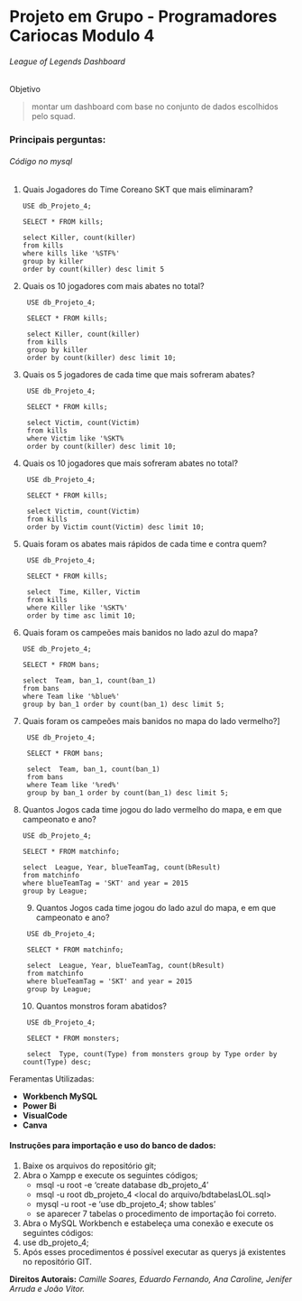 

# **Projeto em Grupo - Programadores Cariocas Modulo 4**

###### *League of Legends Dashboard*

Objetivo
> montar um dashboard com base no conjunto de dados
escolhidos pelo squad.

### Principais perguntas:
###### Código no mysql

 1. Quais Jogadores  do Time Coreano SKT que mais eliminaram?
    ```
    USE db_Projeto_4;

    SELECT * FROM kills;

    select Killer, count(killer)
    from kills
    where kills like '%STF%'
    group by killer
    order by count(killer) desc limit 5
    ```
2. Quais os 10 jogadores com mais abates no total?
   ```
    USE db_Projeto_4;

    SELECT * FROM kills;

    select Killer, count(killer)
    from kills
    group by killer
    order by count(killer) desc limit 10;
    ```
    
3. Quais os 5 jogadores de cada time que mais sofreram abates?
   ```
    USE db_Projeto_4;

    SELECT * FROM kills;

    select Victim, count(Victim)
    from kills
    where Victim like '%SKT%
    order by count(killer) desc limit 10;
    ```

4. Quais os 10 jogadores que mais sofreram abates no total?
   ```
    USE db_Projeto_4;

    SELECT * FROM kills;

    select Victim, count(Victim)
    from kills
    order by Victim count(Victim) desc limit 10;
    ```
5. Quais foram os abates mais rápidos de cada time e contra quem?
   ```
    USE db_Projeto_4;

    SELECT * FROM kills;

    select  Time, Killer, Victim
    from kills
    where Killer like '%SKT%'
    order by time asc limit 10;
    ```
6. Quais foram os campeões mais banidos no lado azul do mapa?
    ```
    USE db_Projeto_4;

    SELECT * FROM bans;

    select  Team, ban_1, count(ban_1)
    from bans
    where Team like '%blue%'
    group by ban_1 order by count(ban_1) desc limit 5;
    ```
   
7. Quais foram os campeões mais banidos no mapa do lado vermelho?]
   ```
    USE db_Projeto_4;

    SELECT * FROM bans;

    select  Team, ban_1, count(ban_1)
    from bans
    where Team like '%red%'
    group by ban_1 order by count(ban_1) desc limit 5;
    ```

8. Quantos Jogos cada time jogou do lado vermelho do mapa, e em que campeonato e ano?
     ```
    USE db_Projeto_4;

    SELECT * FROM matchinfo;

    select  League, Year, blueTeamTag, count(bResult)
    from matchinfo
    where blueTeamTag = 'SKT' and year = 2015
    group by League;
    ```

   9. Quantos Jogos cada time jogou do lado azul do mapa, e em que campeonato e ano?
   ```
    USE db_Projeto_4;

    SELECT * FROM matchinfo;

    select  League, Year, blueTeamTag, count(bResult)
    from matchinfo
    where blueTeamTag = 'SKT' and year = 2015
    group by League;
    ```

   10. Quantos monstros foram abatidos? 
   ```
    USE db_Projeto_4;

    SELECT * FROM monsters;

    select  Type, count(Type) from monsters group by Type order by count(Type) desc;
    ```


Feramentas Utilizadas:
- **Workbench MySQL**
- **Power Bi**
- **VisualCode**
- **Canva**

#### Instruções para importação e uso do banco de dados:
1.	Baixe os arquivos do repositório git;
2.	Abra o Xampp e execute os seguintes códigos;
    - msql -u root -e ‘create database db_projeto_4’
    - msql -u root db_projeto_4 <local do arquivo/bdtabelasLOL.sql>
    - mysql -u root -e ‘use db_projeto_4; show tables’
    - se aparecer 7 tabelas o procedimento de importação foi correto.
3.	Abra o MySQL Workbench e estabeleça uma conexão e execute os seguintes códigos:
4.	use db_projeto_4;
5.	Após esses procedimentos é possível executar as querys já existentes no repositório GIT.


**Direitos Autorais:**
*Camille Soares, Eduardo Fernando, Ana Caroline, Jenifer Arruda e João Vitor.*


